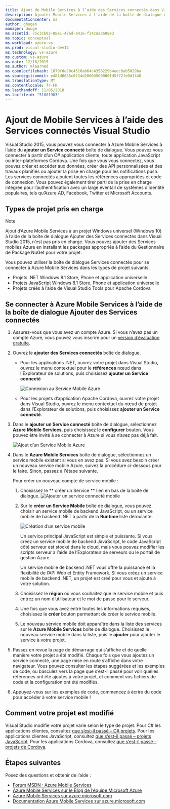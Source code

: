 ```yaml
---
title: Ajout de Mobile Services à l’aide des Services connectés dans Visual Studio | Microsoft Docs
description: Ajouter Mobile Services à l’aide de la boîte de dialogue Ajouter des Services connectés Visual Studio
documentationcenter: na
author: ghogen
manager: douge
ms.assetid: 75c3cb93-88e1-476d-a416-f34caa3608e3
ms.topic: conceptual
ms.workload: azure-vs
ms.prod: visual-studio-dev14
ms.technology: vs-azure
ms.custom: vs-azure
ms.date: 12/16/2015
ms.author: mlearned
ms.openlocfilehash: 1679f8e20c4516ab64c4358229b4eec6ab5029ba
ms.sourcegitcommit: e481d0055c0724d20003509000fd5f72fe9d1340
ms.translationtype: MT
ms.contentlocale: fr-FR
ms.lasthandoff: 11/05/2018
ms.locfileid: "51001983"
---
```

# <a name="adding-mobile-services-by-using-visual-studio-connected-services"></a>Ajout de Mobile Services à l’aide des Services connectés Visual Studio
Visual Studio 2015, vous pouvez vous connecter à Azure Mobile Services à l’aide du **ajouter un Service connecté** boîte de dialogue. Vous pouvez vous connecter à partir d’un C# application cliente, toute application JavaScript ou inter-plateformes Cordova. Une fois que vous vous connectez, vous pouvez créer et accéder aux données, créer des API personnalisées et des travaux planifiés ou ajouter la prise en charge pour les notifications push.  Les services connectés ajoutent toutes les références appropriées et code de connexion. Vous pouvez également tirer parti de la prise en charge intégrée pour l’authentification avec un large éventail de systèmes d’identité populaires, tels qu’Azure AD, Facebook, Twitter et Microsoft Accounts.

## <a name="supported-project-types"></a>Types de projet pris en charge
> [!NOTE]
> Ajout d’Azure Mobile Services à un projet Windows universel (Windows 10) à l’aide de la boîte de dialogue Ajouter des Services connectés dans Visual Studio 2015, n’est pas pris en charge. Vous pouvez ajouter des Services mobiles Azure en installant les packages appropriés à l’aide du Gestionnaire de Package NuGet pour votre projet.
> 
> 

Vous pouvez utiliser la boîte de dialogue Services connectés pour se connecter à Azure Mobile Services dans les types de projet suivants.

* Projets .NET Windows 8.1 Store, Phone et application universelle
* Projets JavaScript Windows 8.1 Store, Phone et application universelle
* Projets créés à l’aide de Visual Studio Tools pour Apache Cordova

## <a name="connect-to-azure-mobile-services-using-the-add-connected-services-dialog"></a>Se connecter à Azure Mobile Services à l’aide de la boîte de dialogue Ajouter des Services connectés
1. Assurez-vous que vous avez un compte Azure. Si vous n’avez pas un compte Azure, vous pouvez vous inscrire pour un [version d’évaluation gratuite](http://go.microsoft.com/fwlink/?LinkId=518146).
2. Ouvrez le **ajouter des Services connectés** boîte de dialogue.
   
   * Pour les applications .NET, ouvrez votre projet dans Visual Studio, ouvrez le menu contextuel pour le **références** nœud dans l’Explorateur de solutions, puis choisissez **ajouter un Service connecté**
     
        ![Connexion au Service Mobile Azure](./media/vs-azure-tools-connected-services-add-mobile-services/IC797635.png)
   * Pour les projets d’application Apache Cordova, ouvrez votre projet dans Visual Studio, ouvrez le menu contextuel du nœud de projet dans l’Explorateur de solutions, puis choisissez **ajouter un Service connecté**.
3. Dans le **ajouter un Service connecté** boîte de dialogue, sélectionnez **Azure Mobile Services**, puis choisissez le **configurer** bouton. Vous pouvez être invité à se connecter à Azure si vous n’avez pas déjà fait.
   
    ![Ajout d’un Service Mobile Azure](./media/vs-azure-tools-connected-services-add-mobile-services/IC797636.png)
4. Dans le **Azure Mobile Services** boîte de dialogue, sélectionnez un service mobile existant si vous en avez pas. Si vous avez besoin créer un nouveau service mobile Azure, suivez la procédure ci-dessous pour le faire. Sinon, passez à l'étape suivante.
   
    Pour créer un nouveau compte de service mobile :
   
   1. Choisissez le ** créer un Service ** lien en bas de la boîte de dialogue.
       ![Ajouter un service connecté mobile](./media/vs-azure-tools-connected-services-add-mobile-services/IC797637.png)
   2. Sur le **créer un Service Mobile** boîte de dialogue, vous pouvez choisir un service mobile de backend JavaScript, ou un service mobile de backend .NET à partir de la **Runtime** liste déroulante. 
      
       ![Création d’un service mobile](./media/vs-azure-tools-connected-services-add-mobile-services/IC797638.png)
      
       Un service principal JavaScript est simple et puissante. Si vous créez un service mobile de backend JavaScript, le code JavaScript côté serveur est stocké dans le cloud, mais vous pouvez modifier les scripts serveur à l’aide de l’Explorateur de serveurs ou le portail de gestion Azure. 
      
       Un service mobile de backend .NET vous offre la puissance et la flexibilité de l’API Web et Entity Framework. Si vous créez un service mobile de backend .NET, un projet est créé pour vous et ajouté à votre solution. 
   3. Choisissez le **région** où vous souhaitez que le service mobile et puis entrez un nom d’utilisateur et le mot de passe pour le serveur.
   4. Une fois que vous avez entré toutes les informations requises, choisissez le **créer** bouton permettant de créer le service mobile.
   5. Le nouveau service mobile doit apparaître dans la liste des services sur le **Azure Mobile Services** boîte de dialogue. Choisissez le nouveau service mobile dans la liste, puis le **ajouter** pour ajouter le service à votre projet.
5. Passez en revue la page de démarrage qui s’affiche et de quelle manière votre projet a été modifié. Chaque fois que vous ajoutez un service connecté, une page mise en route s’affiche dans votre navigateur. Vous pouvez consulter les étapes suggérées et les exemples de code, ou basculez vers la page que s’est-il passé pour voir quelles références ont été ajoutés à votre projet, et comment vos fichiers de code et la configuration ont été modifiés.
6. Appuyez-vous sur les exemples de code, commencez à écrire du code pour accéder à votre service mobile !

## <a name="how-your-project-is-modified"></a>Comment votre projet est modifié
Visual Studio modifie votre projet varie selon le type de projet. Pour C# les applications clientes, consultez [que s’est-il passé – C# projets](http://go.microsoft.com/fwlink/p/?LinkId=513119). Pour les applications clientes JavaScript, consultez [que s’est-il passé – projets JavaScript](http://go.microsoft.com/fwlink/p/?LinkId=513120). Pour les applications Cordova, consultez [que s’est-il passé – projets de Cordova](http://go.microsoft.com/fwlink/p/?LinkId=513116).

## <a name="next-steps"></a>Étapes suivantes
Posez des questions et obtenir de l’aide : 

* [Forum MSDN : Azure Mobile Services](https://social.msdn.microsoft.com/forums/azure/home?forum=azuremobile)
* [Azure Mobile Services sur le Blog de l’équipe Microsoft Azure](https://azure.microsoft.com/blog/topics/mobile/)
* [Azure Mobile Services sur azure.microsoft.com](https://azure.microsoft.com/services/mobile-services/)
* [Documentation Azure Mobile Services sur azure.microsoft.com](https://azure.microsoft.com/documentation/services/mobile-services/)

